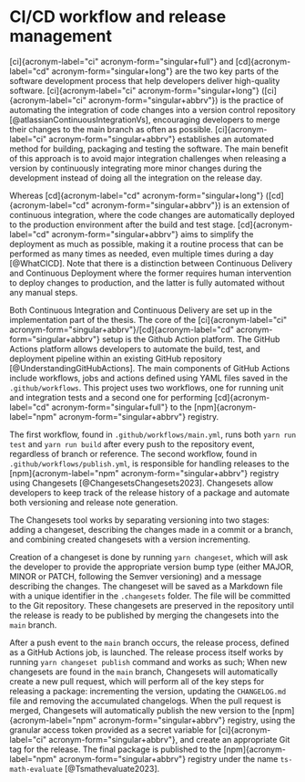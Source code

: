 # CI/CD workflow and release management

[ci]{acronym-label="ci" acronym-form="singular+full"} and [cd]{acronym-label="cd" acronym-form="singular+long"} are the two key parts of the software development process that help developers deliver high-quality software. [ci]{acronym-label="ci" acronym-form="singular+long"} ([ci]{acronym-label="ci" acronym-form="singular+abbrv"}) is the practice of automating the integration of code changes into a version control repository [@atlassianContinuousIntegrationVs], encouraging developers to merge their changes to the main branch as often as possible. [ci]{acronym-label="ci" acronym-form="singular+abbrv"} establishes an automated method for building, packaging and testing the software. The main benefit of this approach is to avoid major integration challenges when releasing a version by continuously integrating more minor changes during the development instead of doing all the integration on the release day.

Whereas [cd]{acronym-label="cd" acronym-form="singular+long"} ([cd]{acronym-label="cd" acronym-form="singular+abbrv"}) is an extension of continuous integration, where the code changes are automatically deployed to the production environment after the build and test stage. [cd]{acronym-label="cd" acronym-form="singular+abbrv"} aims to simplify the deployment as much as possible, making it a routine process that can be performed as many times as needed, even multiple times during a day [@WhatCICD]. Note that there is a distinction between Continuous Delivery and Continuous Deployment where the former requires human intervention to deploy changes to production, and the latter is fully automated without any manual steps.

Both Continuous Integration and Continuous Delivery are set up in the implementation part of the thesis. The core of the [ci]{acronym-label="ci" acronym-form="singular+abbrv"}/[cd]{acronym-label="cd" acronym-form="singular+abbrv"} setup is the Github Action platform. The GitHub Actions platform allows developers to automate the build, test, and deployment pipeline within an existing GitHub repository [@UnderstandingGitHubActions]. The main components of GitHub Actions include workflows, jobs and actions defined using YAML files saved in the `.github/workflows`. This project uses two workflows, one for running unit and integration tests and a second one for performing [cd]{acronym-label="cd" acronym-form="singular+full"} to the [npm]{acronym-label="npm" acronym-form="singular+abbrv"} registry.

The first workflow, found in `.github/workflows/main.yml`, runs both `yarn run test` and `yarn run build` after every push to the repository event, regardless of branch or reference. The second workflow, found in `.github/workflows/publish.yml`, is responsible for handling releases to the [npm]{acronym-label="npm" acronym-form="singular+abbrv"} registry using Changesets [@ChangesetsChangesets2023]. Changesets allow developers to keep track of the release history of a package and automate both versioning and release note generation.

The Changesets tool works by separating versioning into two stages: adding a changeset, describing the changes made in a commit or a branch, and combining created changesets with a version incrementing.

Creation of a changeset is done by running `yarn changeset`, which will ask the developer to provide the appropriate version bump type (either MAJOR, MINOR or PATCH, following the Semver versioning) and a message describing the changes. The changeset will be saved as a Markdown file with a unique identifier in the `.changesets` folder. The file will be committed to the Git repository. These changesets are preserved in the repository until the release is ready to be published by merging the changesets into the `main` branch.

After a push event to the `main` branch occurs, the release process, defined as a GitHub Actions job, is launched. The release process itself works by running `yarn changeset publish` command and works as such; When new changesets are found in the `main` branch, Changesets will automatically create a new pull request, which will perform all of the key steps for releasing a package: incrementing the version, updating the `CHANGELOG.md` file and removing the accumulated changelogs. When the pull request is merged, Changesets will automatically publish the new version to the [npm]{acronym-label="npm" acronym-form="singular+abbrv"} registry, using the granular access token provided as a secret variable for [ci]{acronym-label="ci" acronym-form="singular+abbrv"}, and create an appropriate Git tag for the release. The final package is published to the [npm]{acronym-label="npm" acronym-form="singular+abbrv"} registry under the name `ts-math-evaluate` [@Tsmathevaluate2023].
